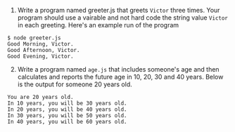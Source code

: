 1. Write a program named greeter.js that greets `Victor` three times. Your program should use a vairable and not hard code the string value `Victor` in each greeting. Here's an example run of the program

```
$ node greeter.js
Good Morning, Victor.
Good Afternoon, Victor.
Good Evening, Victor.
```

2. Write a program named `age.js` that includes someone's age and then calculates and reports the future age in 10, 20, 30 and 40 years. Below is the output for someone 20 years old.

```
You are 20 years old.
In 10 years, you will be 30 years old.
In 20 years, you will be 40 years old.
In 30 years, you will be 50 years old.
In 40 years, you will be 60 years old.
```
